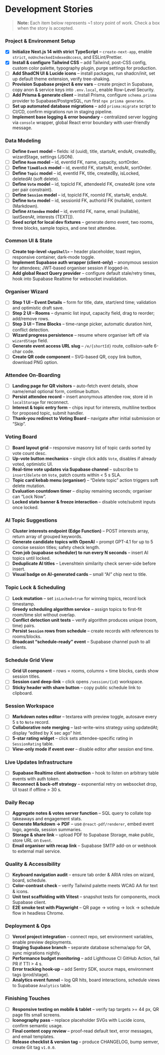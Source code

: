 # Development Stories

> **Note:** Each item below represents \~1 story point of work. Check a box when the story is accepted.

### Project & Environment Setup

- [x] **Initialize Next.js 14 with strict TypeScript** – `create-next-app`, enable `strict`, `noUncheckedIndexedAccess`, and ESLint/Prettier.
- [x] **Install & configure Tailwind CSS** – add Tailwind, post-CSS config, custom color palette, typography plugin, purge settings for production.
- [ ] **Add ShadCN UI & Lucide icons** – install packages, run shadcn/init, set up default theme extension, verify tree-shaking.
- [ ] **Provision Supabase project & env vars** – create project in Supabase, copy anon & service keys into `.env.local`, enable Row-Level Security.
- [ ] **Add Prisma & generate client** – install Prisma, configure `schema.prisma` provider to Supabase/PostgreSQL, run first `npx prisma generate`.
- [ ] **Set up automated database migrations** – add `prisma:migrate` script to CI/CD, confirm migrations run in staging pipeline.
- [ ] **Implement base logging & error boundary** – centralized server logging via `console` wrapper, global React error boundary with user-friendly message.

### Data Modeling

- [ ] **Define `Event` model** – fields: id (uuid), title, startsAt, endsAt, createdBy, wizardStage, settings (JSON).
- [ ] **Define `Room` model** – id, eventId FK, name, capacity, sortOrder.
- [ ] **Define `TimeBlock` model** – id, eventId FK, startsAt, endsAt, sortOrder.
- [ ] **Define `Topic` model** – id, eventId FK, title, createdBy, isLocked, deletedAt (soft delete).
- [ ] **Define `Vote` model** – id, topicId FK, attendeeId FK, createdAt (one vote per pair constraint).
- [ ] **Define `Session` model** – id, topicId FK, roomId FK, startsAt, endsAt.
- [ ] **Define `Note` model** – id, sessionId FK, authorId FK (nullable), content (Markdown).
- [ ] **Define `Attendee` model** – id, eventId FK, name, email (nullable), lastSeenAt, interests (TEXT\[]).
- [ ] **Seed script for local dev fixtures** – generate demo event, two rooms, three blocks, sample topics, and one test attendee.

### Common UI & State

- [ ] **Create top-level `<AppShell>`** – header placeholder, toast region, responsive container, dark-mode toggle.
- [ ] **Implement Supabase auth wrapper (client-only)** – anonymous session for attendees; JWT-based organiser session if logged-in.
- [ ] **Add global React Query provider** – configure default stale/retry times, hook into Supabase Realtime for websocket invalidation.

### Organiser Wizard

- [ ] **Step 1 UI – Event Details** – form for title, date, start/end time; validation and optimistic draft save.
- [ ] **Step 2 UI – Rooms** – dynamic list input, capacity field, drag to reorder; add/remove rows.
- [ ] **Step 3 UI – Time Blocks** – time-range picker, automatic duration hint, conflict detection.
- [ ] **Wizard progress persistence** – resume where organiser left off via `wizardStage` field.
- [ ] **Generate event access URL slug** – `/e/{shortId}` route, collision-safe 6-char code.
- [ ] **Create QR code component** – SVG-based QR, copy link button, download PNG option.

### Attendee On-Boarding

- [ ] **Landing page for QR visitors** – auto-fetch event details, show name/email optional form, continue button.
- [ ] **Persist attendee record** – insert anonymous attendee row, store id in `localStorage` for reconnect.
- [ ] **Interest & topic entry form** – chips input for interests, multiline textbox for proposed topic, submit handler.
- [ ] **Thank-you redirect to Voting Board** – navigate after initial submission or “Skip”.

### Voting Board

- [ ] **Board layout grid** – responsive masonry list of topic cards sorted by vote count desc.
- [ ] **Up-vote button mechanics** – single click adds `Vote`, disables if already voted, optimistic UI.
- [ ] **Real-time vote updates via Supabase channel** – subscribe to `insert`/`delete` on `Vote`, patch counts within < 5 s SLA.
- [ ] **Topic card kebab menu (organiser)** – “Delete topic” action triggers soft delete mutation.
- [ ] **Evaluation countdown timer** – display remaining seconds; organiser can “Lock Now”.
- [ ] **Locked state banner & freeze interaction** – disable vote/submit inputs once locked.

### AI Topic Suggestions

- [ ] **Cluster interests endpoint (Edge Function)** – POST interests array, return array of grouped keywords.
- [ ] **Generate candidate topics with OpenAI** – prompt GPT-4.1 for up to 5 concise session titles; safety check length.
- [ ] **Cron job (supabase scheduler) to run every N seconds** – insert AI topics until locked.
- [ ] **Deduplicate AI titles** – Levenshtein similarity check server-side before insert.
- [ ] **Visual badge on AI-generated cards** – small “AI” chip next to title.

### Topic Lock & Scheduling

- [ ] **Lock mutation** – set `isLocked=true` for winning topics, record lock timestamp.
- [ ] **Greedy scheduling algorithm service** – assign topics to first-fit room/time slot without overlap.
- [ ] **Conflict detection unit tests** – verify algorithm produces unique (room, time) pairs.
- [ ] **Persist `Session` rows from schedule** – create records with references to rooms/blocks.
- [ ] **Broadcast “schedule-ready” event** – Supabase channel push to all clients.

### Schedule Grid View

- [ ] **Grid UI component** – rows = rooms, columns = time blocks, cards show session titles.
- [ ] **Session card deep-link** – click opens `/session/{id}` workspace.
- [ ] **Sticky header with share button** – copy public schedule link to clipboard.

### Session Workspace

- [ ] **Markdown notes editor** – textarea with preview toggle, autosave every 5 s to `Note` record.
- [ ] **Collaborative note merging** – last-write-wins strategy using updatedAt; display “edited by X sec ago” hint.
- [ ] **5-star rating widget** – click sets attendee-specific rating in `SessionRating` table.
- [ ] **View-only mode if event over** – disable editor after session end time.

### Live Updates Infrastructure

- [ ] **Supabase Realtime client abstraction** – hook to listen on arbitrary table events with auth token.
- [ ] **Reconnect & back-off strategy** – exponential retry on websocket drop, UI toast if offline > 30 s.

### Daily Recap

- [ ] **Aggregate notes & votes server function** – SQL query to collate top takeaways and engagement stats.
- [ ] **Generate Markdown → PDF** – use `@react-pdf/renderer`, embed event logo, agenda, session summaries.
- [ ] **Storage & share link** – upload PDF to Supabase Storage, make public, store URL on `Event`.
- [ ] **Email organiser with recap link** – Supabase SMTP add-on or webhook to external mail service.

### Quality & Accessibility

- [ ] **Keyboard navigation audit** – ensure tab order & ARIA roles on wizard, board, schedule.
- [ ] **Color-contrast check** – verify Tailwind palette meets WCAG AA for text & icons.
- [ ] **Unit test scaffolding with Vitest** – snapshot tests for components, mock Supabase client.
- [ ] **E2E smoke test with Playwright** – QR page → voting → lock → schedule flow in headless Chrome.

### Deployment & Ops

- [ ] **Vercel project integration** – connect repo, set environment variables, enable preview deployments.
- [ ] **Staging Supabase branch** – separate database schema/app for QA, sync migrations nightly.
- [ ] **Performance budget monitoring** – add Lighthouse CI GitHub Action, fail PR if TTI > 4 s.
- [ ] **Error tracking hook-up** – add Sentry SDK, source maps, environment tags (prod/stage).
- [ ] **Analytics event funnel** – log QR hits, board interactions, schedule views to Supabase `Analytics` table.

### Finishing Touches

- [ ] **Responsive testing on mobile & tablet** – verify tap targets >= 44 px, QR page fits small screens.
- [ ] **Iconography pass** – replace placeholder SVGs with Lucide icons, confirm semantic usage.
- [ ] **Final content copy review** – proof-read default text, error messages, and email templates.
- [ ] **Release checklist & version tag** – produce CHANGELOG, bump semver, create Git tag `v1.0.0`.
